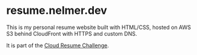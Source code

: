 # resume.nelmer.dev

This is my personal resume website built with HTML/CSS, hosted on AWS S3 behind CloudFront with HTTPS and custom DNS.

It is part of the [Cloud Resume Challenge](https://cloudresumechallenge.dev/).

